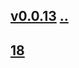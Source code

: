 ## [v0.0.13](https://github.com/littleflute/AS-IT-IS/edit/master/files/2020/04/readme.md) [..](..)  
## [18](18)